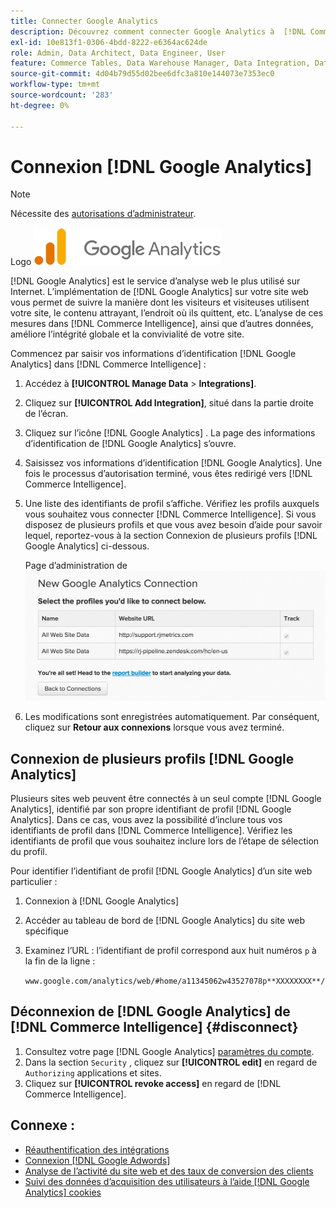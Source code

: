 ```yaml
---
title: Connecter Google Analytics
description: Découvrez comment connecter Google Analytics à  [!DNL Commerce Intelligence].
exl-id: 10e813f1-0306-4bdd-8222-e6364ac624de
role: Admin, Data Architect, Data Engineer, User
feature: Commerce Tables, Data Warehouse Manager, Data Integration, Data Import/Export
source-git-commit: 4d04b79d55d02bee6dfc3a810e144073e7353ec0
workflow-type: tm+mt
source-wordcount: '283'
ht-degree: 0%

---
```


# Connexion [!DNL Google Analytics]

>[!NOTE]
>
>Nécessite des [autorisations d’administrateur](../../../administrator/user-management/user-management.md).

Logo ![Google Analytics](../../../assets/google-analytics-logo.png)

[!DNL Google Analytics] est le service d’analyse web le plus utilisé sur Internet. L’implémentation de [!DNL Google Analytics] sur votre site web vous permet de suivre la manière dont les visiteurs et visiteuses utilisent votre site, le contenu attrayant, l’endroit où ils quittent, etc. L’analyse de ces mesures dans [!DNL Commerce Intelligence], ainsi que d’autres données, améliore l’intégrité globale et la convivialité de votre site.

Commencez par saisir vos informations d’identification [!DNL Google Analytics] dans [!DNL Commerce Intelligence] :

1. Accédez à **[!UICONTROL Manage Data** > **Integrations]**.

1. Cliquez sur **[!UICONTROL Add Integration]**, situé dans la partie droite de l’écran.

1. Cliquez sur l’icône [!DNL Google Analytics] . La page des informations d’identification de [!DNL Google Analytics] s’ouvre.

1. Saisissez vos informations d’identification [!DNL Google Analytics]. Une fois le processus d’autorisation terminé, vous êtes redirigé vers [!DNL Commerce Intelligence].

1. Une liste des identifiants de profil s’affiche. Vérifiez les profils auxquels vous souhaitez vous connecter [!DNL Commerce Intelligence]. Si vous disposez de plusieurs profils et que vous avez besoin d’aide pour savoir lequel, reportez-vous à la section Connexion de plusieurs profils [!DNL Google Analytics] ci-dessous.

   Page d’administration de ![Google Analytics affichant l’ID de profil dans l’URL](../../../assets/list-profile-id.png)<!--{: width="600px"}-->

1. Les modifications sont enregistrées automatiquement. Par conséquent, cliquez sur **Retour aux connexions** lorsque vous avez terminé.

## Connexion de plusieurs profils [!DNL Google Analytics]

Plusieurs sites web peuvent être connectés à un seul compte [!DNL Google Analytics], identifié par son propre identifiant de profil [!DNL Google Analytics]. Dans ce cas, vous avez la possibilité d’inclure tous vos identifiants de profil dans [!DNL Commerce Intelligence]. Vérifiez les identifiants de profil que vous souhaitez inclure lors de l’étape de sélection du profil.

Pour identifier l’identifiant de profil [!DNL Google Analytics] d’un site web particulier :

1. Connexion à [!DNL Google Analytics]
1. Accéder au tableau de bord de [!DNL Google Analytics] du site web spécifique
1. Examinez l’URL : l’identifiant de profil correspond aux huit numéros `p` à la fin de la ligne :

   `www.google.com/analytics/web/#home/a11345062w43527078p**XXXXXXXX**/`

## Déconnexion de [!DNL Google Analytics] de [!DNL Commerce Intelligence] {#disconnect}

1. Consultez votre page [!DNL Google Analytics] [paramètres du compte](https://accounts.google.com/).
1. Dans la section `Security` , cliquez sur **[!UICONTROL edit]** en regard de `Authorizing` applications et sites.
1. Cliquez sur **[!UICONTROL revoke access]** en regard de [!DNL Commerce Intelligence].

## Connexe :

* [Réauthentification des intégrations](https://experienceleague.adobe.com/docs/commerce-knowledge-base/kb/how-to/mbi-reauthenticating-integrations.html?lang=fr)
* [Connexion  [!DNL Google Adwords]](../integrations/google-adwords.md)
* [Analyse de l’activité du site web et des taux de conversion des clients](../../analysis/web-act-cust-conversion.md)
* [Suivi des données d’acquisition des utilisateurs à l’aide  [!DNL Google Analytics]  cookies](../../analysis/google-track-user-acq.md)
